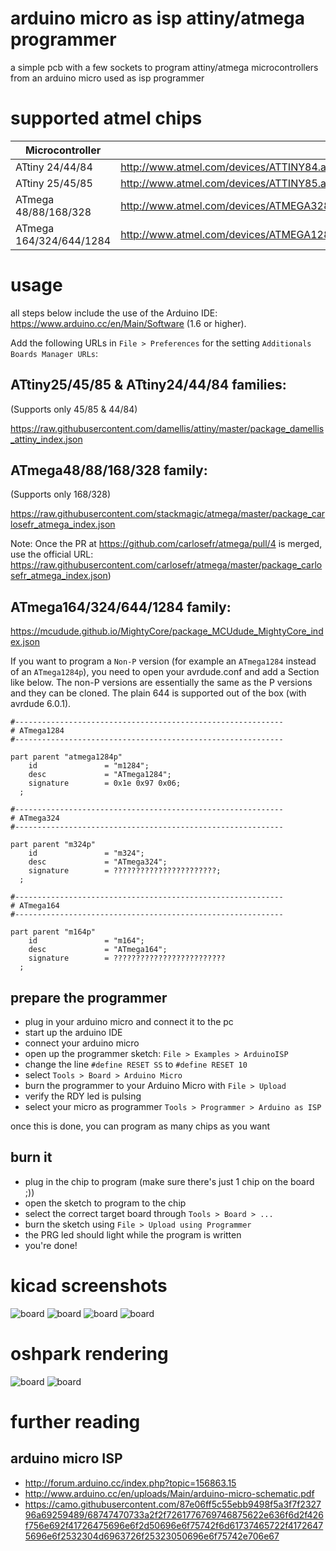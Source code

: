 
# arduino micro as isp attiny/atmega programmer

a simple pcb with a few sockets to program attiny/atmega microcontrollers from
an arduino micro used as isp programmer

# supported atmel chips

| Microcontroller         |                                              |
|-------------------------|----------------------------------------------|
| ATtiny 24/44/84         | http://www.atmel.com/devices/ATTINY84.aspx   |
| ATtiny 25/45/85         | http://www.atmel.com/devices/ATTINY85.aspx   |
| ATmega 48/88/168/328    | http://www.atmel.com/devices/ATMEGA328.aspx  |
| ATmega 164/324/644/1284 | http://www.atmel.com/devices/ATMEGA1284.aspx |

# usage

all steps below include the use of the Arduino IDE: https://www.arduino.cc/en/Main/Software (1.6 or higher).

Add the following URLs in `File > Preferences` for the setting `Additionals Boards Manager URLs`:

## ATtiny25/45/85 & ATtiny24/44/84 families:

(Supports only 45/85 & 44/84)

https://raw.githubusercontent.com/damellis/attiny/master/package_damellis_attiny_index.json

## ATmega48/88/168/328 family:

(Supports only 168/328)

https://raw.githubusercontent.com/stackmagic/atmega/master/package_carlosefr_atmega_index.json

Note: Once the PR at https://github.com/carlosefr/atmega/pull/4 is merged, use the official URL: https://raw.githubusercontent.com/carlosefr/atmega/master/package_carlosefr_atmega_index.json)

## ATmega164/324/644/1284 family:

https://mcudude.github.io/MightyCore/package_MCUdude_MightyCore_index.json

If you want to program a `Non-P` version (for example an `ATmega1284` instead of an `ATmega1284p`), you need to open your avrdude.conf and add a Section like below. The non-P versions are essentially the same as the P versions and they can be cloned. The plain 644 is supported out of the box (with avrdude 6.0.1).

```
#------------------------------------------------------------
# ATmega1284
#------------------------------------------------------------

part parent "atmega1284p"
    id               = "m1284";
    desc             = "ATmega1284";
    signature        = 0x1e 0x97 0x06;
  ;

#------------------------------------------------------------
# ATmega324
#------------------------------------------------------------

part parent "m324p"
    id               = "m324";
    desc             = "ATmega324";
    signature        = ???????????????????????;
  ;

#------------------------------------------------------------
# ATmega164
#------------------------------------------------------------

part parent "m164p"
    id               = "m164";
    desc             = "ATmega164";
    signature        = ?????????????????????????
  ;
```

## prepare the programmer

* plug in your arduino micro and connect it to the pc
* start up the arduino IDE
* connect your arduino micro
* open up the programmer sketch: `File > Examples > ArduinoISP`
* change the line `#define RESET SS` to `#define RESET 10`
* select `Tools > Board > Arduino Micro`
* burn the programmer to your Arduino Micro with `File > Upload`
* verify the RDY led is pulsing
* select your micro as programmer `Tools > Programmer > Arduino as ISP`

once this is done, you can program as many chips as you want

## burn it

* plug in the chip to program (make sure there's just 1 chip on the board ;))
* open the sketch to program to the chip
* select the correct target board through `Tools > Board > ...`
* burn the sketch using `File > Upload using Programmer`
* the PRG led should light while the program is written
* you're done!

# kicad screenshots

![board](images/programmer1.png "board")
![board](images/programmer2.png "board")
![board](images/programmer3.png "board")
![board](images/programmer4.png "board")

# oshpark rendering

![board](images/oshpark_front.png "board")
![board](images/oshpark_back.png "board")

# further reading

## arduino micro ISP

* http://forum.arduino.cc/index.php?topic=156863.15
* http://www.arduino.cc/en/uploads/Main/arduino-micro-schematic.pdf
* https://camo.githubusercontent.com/87e06ff5c55ebb9498f5a3f7f232796a69259489/68747470733a2f2f7261776769746875622e636f6d2f426f756e692f41726475696e6f2d50696e6f75742f6d61737465722f41726475696e6f2532304d6963726f25323050696e6f75742e706e67


